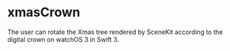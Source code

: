 # xmasCrown
The user can rotate the Xmas tree rendered by SceneKit according to the digital crown on watchOS 3 in Swift 3.
